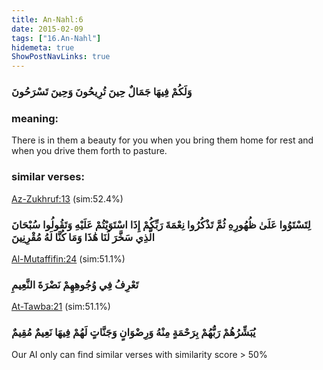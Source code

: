 ```yaml
---
title: An-Nahl:6
date: 2015-02-09
tags: ["16.An-Nahl"]
hidemeta: true 
ShowPostNavLinks: true 
---
```

### وَلَكُمْ فِيهَا جَمَالٌ حِينَ تُرِيحُونَ وَحِينَ تَسْرَحُونَ
### meaning: 
There is in them a beauty for you when you bring them home for rest and when you drive them forth to pasture.
### similar verses: 

[Az-Zukhruf:13](/43/13) (sim:52.4%)

### لِتَسْتَوُوا عَلَىٰ ظُهُورِهِ ثُمَّ تَذْكُرُوا نِعْمَةَ رَبِّكُمْ إِذَا اسْتَوَيْتُمْ عَلَيْهِ وَتَقُولُوا سُبْحَانَ الَّذِي سَخَّرَ لَنَا هَٰذَا وَمَا كُنَّا لَهُ مُقْرِنِينَ

[Al-Mutaffifin:24](/83/24) (sim:51.1%)

### تَعْرِفُ فِي وُجُوهِهِمْ نَضْرَةَ النَّعِيمِ

[At-Tawba:21](/9/21) (sim:51.1%)

### يُبَشِّرُهُمْ رَبُّهُمْ بِرَحْمَةٍ مِنْهُ وَرِضْوَانٍ وَجَنَّاتٍ لَهُمْ فِيهَا نَعِيمٌ مُقِيمٌ

Our AI only can find similar verses with similarity score > 50% 


